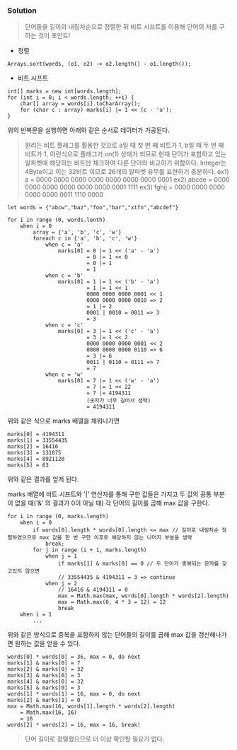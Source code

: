 ### Solution

>단어들을 길이의 내림차순으로 정렬한 뒤 비트 시프트를 이용해 단어의 차를 구하는 것이 포인트!

- 정렬
```
Arrays.sort(words, (o1, o2) -> o2.length() - o1.length());
```

- 비트 시프트
```
int[] marks = new int[words.length];
for (int i = 0; i < words.length; ++i) {
    char[] array = words[i].toCharArray();
    for (char c : array) marks[i] |= 1 << (c - 'a');
}
```

위의 반복문을 실행하면 아래와 같은 순서로 데이터가 가공된다.
>원리는 비트 플래그를 활용한 것으로 a일 때 첫 번 째 비트가 1, b일 때 두 번 째 비트가 1, 이런식으로 플래그가 on(1) 상태가 되므로 현재 단어가 포함하고 있는 알파벳에 해당하는 비트만 체크하여 다른 단어와 비교하기 위함이다.
>Integer는 4Byte이고 이는 32비트 이므로 26개의 알파벳 유무를 표현하기 충분하다.
>ex1) a     = 0000 0000 0000 0000 0000 0000 0000 0001
>ex2) abcde = 0000 0000 0000 0000 0000 0000 0001 1111
>ex3) fghij = 0000 0000 0000 0000 0000 0011 1110 0000

```
let words = {"abcw","baz","foo","bar","xtfn","abcdef"}

for i in range (0, words.lenth)
    when i = 0
        array = {'a', 'b', 'c', 'w'}
        foreach c in {'a', 'b', 'c', 'w'}
            when c = 'a'
                marks[0] = 0 |= 1 << ('a' - 'a')
                         = 0 |= 1 << 0
                         = 0 |= 1
                         = 1
            when c = 'b' 
                marks[0] = 1 |= 1 << ('b' - 'a')
                         = 1 |= 1 << 1
                         0000 0000 0000 0001 << 1
                         0000 0000 0000 0010 => 2
                         = 1 |= 2
                         0001 | 0010 = 0011 => 3
                         = 3
            when c = 'c'
                marks[0] = 3 |= 1 << ('c' - 'a')
                         = 3 |= 1 << 2
                         0000 0000 0000 0001 << 2
                         0000 0000 0000 0110 => 6
                         = 3 |= 6
                         0011 | 0110 = 0111 => 7
                         = 7
            when c = 'w'
                marks[0] = 7 |= 1 << ('w' - 'a')
                         = 7 |= 1 << 22
                         = 7 |= 4194311
                         (숫자가 너무 길어서 생략)
                         = 4194311
```

위와 같은 식으로 marks 배열을 채워나가면

```
marks[0] = 4194311
marks[1] = 33554435
marks[2] = 16416
marks[3] = 131075
marks[4] = 8921120
marks[5] = 63 
```

위와 같은 결과를 얻게 된다.

marks 배열에 비트 시프트와 '|' 연산자를 통해 구한 값들은 가지고 두 값의 공통 부분이 없을 때('&' 의 결과가 0이 아닐 때) 각 단어의 길이를 곱해 max 값을 구한다.

```
for i in range (0, marks.length)
    when i = 0
        if words[0].length * words[0].length <= max // 길이로 내림차순 정렬하였으므로 max 값을 한 번 구한 이후로 해당하지 않는 나머지 부분을 생략
            break;
        for j in range (i + 1, marks.length)
            when j = 1
                if marks[1] & marks[0] == 0 // 두 단어가 중복되는 문자를 갖고있지 않으면
                // 33554435 & 4194311 = 3 => continue
            when j = 2
                // 16416 & 4194311 = 0
                max = Math.max(max, words[0].length * words[2].length)
                max = Math.max(0, 4 * 3 = 12) = 12 
                break
    when i = 1
        ...
```

위와 같은 방식으로 중복을 포함하지 않는 단어들의 길이를 곱해 max 값을 갱신해나가면 원하는 값을 얻을 수 있다.

```
words[0] * words[0] = 36, max = 0, do next
marks[1] & marks[0] = 7
marks[2] & marks[0] = 32
marks[3] & marks[0] = 3
marks[4] & marks[0] = 32
marks[5] & marks[0] = 3
words[1] * words[1] = 16, max = 0, do next
marks[2] & marks[1] = 0
max = Math.max(16, words[1].length * words[2].length)
    = Math.max(16, 16)
    = 16
words[2] * words[2] = 16, max = 16, break!
```

>단어 길이로 정렬했으므로 더 이상 확인할 필요가 없다.

